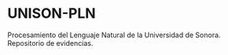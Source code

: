 # UNISON-PLN
Procesamiento del Lenguaje Natural de la Universidad de Sonora. Repositorio de evidencias.
